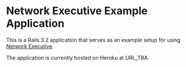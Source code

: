 # Network Executive Example Application

This is a Rails 3.2 application that serves as an example setup for using
[Network Executive][net_exec].

The application is currently hosted on Heroku at URL_TBA.

[net_exec]: https://github.com/dlindahl/network_executive